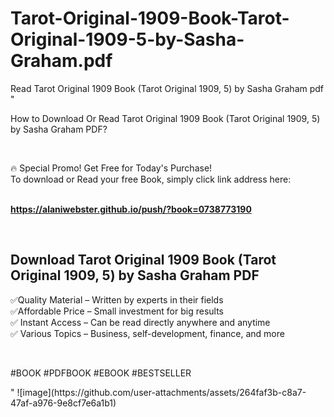 # Tarot-Original-1909-Book-Tarot-Original-1909-5-by-Sasha-Graham.pdf
Read Tarot Original 1909 Book (Tarot Original 1909, 5) by Sasha Graham pdf
"<p>How to Download Or Read Tarot Original 1909 Book (Tarot Original 1909, 5) by Sasha Graham PDF?</p>
<p>&nbsp;</p>
<p>&#128293;  Special Promo! Get Free for Today's Purchase!<br />To download or Read your free Book, simply click link address here:&nbsp;<br />&nbsp;</p>
<p><a href=""https://alaniwebster.github.io/push/?book=0738773190""><strong>https://alaniwebster.github.io/push/?book=0738773190</strong></a></p>
<p>&nbsp;</p>
<h2>Download Tarot Original 1909 Book (Tarot Original 1909, 5) by Sasha Graham PDF</h2>
<p>&#x2705;Quality Material &ndash; Written by experts in their fields<br />&#x2705;Affordable Price &ndash; Small investment for big results<br />&#x2705; Instant Access &ndash; Can be read directly anywhere and anytime<br />&#x2705; Various Topics &ndash; Business, self-development, finance, and more</p>
<p>&nbsp;</p>
<p>#BOOK #PDFBOOK #EBOOK #BESTSELLER</p>
"
![image](https://github.com/user-attachments/assets/264faf3b-c8a7-47af-a976-9e8cf7e6a1b1)
